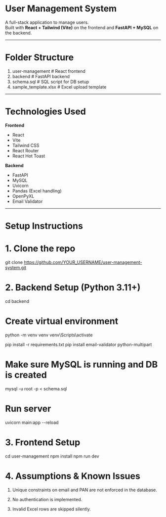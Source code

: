#  User Management System

A full-stack application to manage users.  
Built with **React + Tailwind (Vite)** on the frontend and **FastAPI + MySQL** on the backend.

---

#  Folder Structure

 1. user-management # React frontend
 2. backend # FastAPI backend
 3. schema.sql # SQL script for DB setup
 4. sample_template.xlsx # Excel upload template


---

#  Technologies Used

**Frontend**
- React
- Vite
- Tailwind CSS
- React Router
- React Hot Toast

**Backend**
- FastAPI
- MySQL
- Uvicorn
- Pandas (Excel handling)
- OpenPyXL
- Email Validator

---

# Setup Instructions

# 1. Clone the repo

git clone https://github.com/YOUR_USERNAME/user-management-system.git

# 2. Backend Setup (Python 3.11+)
cd backend
# Create virtual environment
python -m venv venv
venv\Scripts\activate

pip install -r requirements.txt
pip install email-validator python-multipart

# Make sure MySQL is running and DB is created
mysql -u root -p < schema.sql

# Run server
uvicorn main:app --reload

# 3. Frontend Setup
cd user-management
npm install
npm run dev

# 4. Assumptions & Known Issues

1. Unique constraints on email and PAN are not enforced in the database.

2. No authentication is implemented.

3. Invalid Excel rows are skipped silently.




